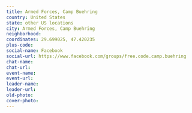 ```yaml
---
title: Armed Forces, Camp Buehring
country: United States
state: other US locations
city: Armed Forces, Camp Buehring
neighborhood: 
coordinates: 29.699025, 47.420235
plus-code:
social-name: Facebook
social-url: https://www.facebook.com/groups/free.code.camp.buehring
chat-name:
chat-url:
event-name:
event-url:
leader-name:
leader-url:
old-photo: 
cover-photo:
---
```

